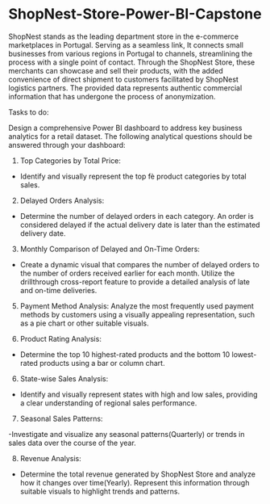 # ShopNest-Store-Power-BI-Capstone

ShopNest stands as the leading department store in the e-commerce marketplaces in Portugal. Serving as a seamless link, It connects small businesses from various regions in Portugal to channels, streamlining the process with a single point of contact. Through the ShopNest Store, these merchants can showcase and sell their products, with the added convenience of direct shipment to customers facilitated by ShopNest logistics partners. The provided data represents authentic commercial information that has undergone the process of anonymization.

Tasks to do:

Design a comprehensive Power BI dashboard to address key business analytics for a retail dataset. The following analytical questions should be answered through your dashboard:

1. Top Categories by Total Price:

- Identify and visually represent the top fè product categories by total sales.

2. Delayed Orders Analysis:

- Determine the number of delayed orders in each category. An order is considered delayed if the actual delivery date is later than the estimated delivery date.

3. Monthly Comparison of Delayed and On-Time Orders:
   
- Create a dynamic visual that compares the number of delayed orders to the number of orders received earlier for each month. Utilize the drillthrough cross-report feature to provide a detailed analysis of late and on-time deliveries.

5. Payment Method Analysis:
Analyze the most frequently used payment methods by customers using a visually appealing representation, such as a pie chart or other suitable visuals.

5. Product Rating Analysis:

- Determine the top 10 highest-rated products and the bottom 10 lowest-rated products using a bar or column chart.

6. State-wise Sales Analysis:

- Identify and visually represent states with high and low sales, providing a clear understanding of regional sales performance.

7. Seasonal Sales Patterns:

-Investigate and visualize any seasonal patterns(Quarterly) or trends in sales data over the course of the year.

8. Revenue Analysis:

- Determine the total revenue generated by ShopNest Store and analyze how it changes over time(Yearly). Represent this information through suitable visuals to highlight trends and patterns.





